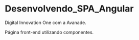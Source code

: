 # Desenvolvendo_SPA_Angular

Digital Innovation One com  a Avanade.

Página front-end utilizando componentes.
